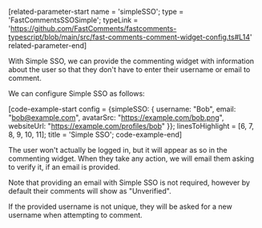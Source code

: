 [related-parameter-start name = 'simpleSSO'; type = 'FastCommentsSSOSimple'; typeLink = 'https://github.com/FastComments/fastcomments-typescript/blob/main/src/fast-comments-comment-widget-config.ts#L14' related-parameter-end]

With Simple SSO, we can provide the commenting widget with information about the user so that they don't have to enter their username or email to comment.

We can configure Simple SSO as follows:

[code-example-start config = {simpleSSO: { username: "Bob", email: "bob@example.com", avatarSrc: "https://example.com/bob.png", websiteUrl: "https://example.com/profiles/bob" }}; linesToHighlight = [6, 7, 8, 9, 10, 11]; title = 'Simple SSO'; code-example-end]

The user won't actually be logged in, but it will appear as so in the commenting widget. When they take any action, we will email them asking to verify it, if an
email is provided.

Note that providing an email with Simple SSO is not required, however by default their comments will show as "Unverified".

If the provided username is not unique, they will be asked for a new username when attempting to comment.
